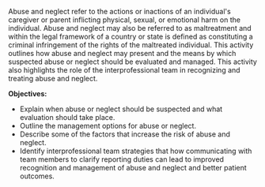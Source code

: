 Abuse and neglect refer to the actions or inactions of an individual's caregiver or parent inflicting physical, sexual, or emotional harm on the individual. Abuse and neglect may also be referred to as maltreatment and within the legal framework of a country or state is defined as constituting a criminal infringement of the rights of the maltreated individual. This activity outlines how abuse and neglect may present and the means by which suspected abuse or neglect should be evaluated and managed. This activity also highlights the role of the interprofessional team in recognizing and treating abuse and neglect.

**Objectives:**
- Explain when abuse or neglect should be suspected and what evaluation should take place.
- Outline the management options for abuse or neglect.
- Describe some of the factors that increase the risk of abuse and neglect.
- Identify interprofessional team strategies that how communicating with team members to clarify reporting duties can lead to improved recognition and management of abuse and neglect and better patient outcomes.